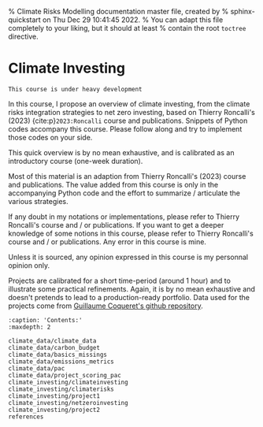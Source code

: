% Climate Risks Modelling documentation master file, created by
% sphinx-quickstart on Thu Dec 29 10:41:45 2022.
% You can adapt this file completely to your liking, but it should at least
% contain the root `toctree` directive.

# Climate Investing


```{warning}
This course is under heavy development
```

In this course, I propose an overview of climate investing, from the climate risks integration strategies to net zero investing, based on Thierry Roncalli's (2023) {cite:p}`2023:Roncalli` course and publications. Snippets of Python codes accompany this course. Please follow along and try to implement those codes on your side.

This quick overview is by no mean exhaustive, and is calibrated as an introductory course (one-week duration).

Most of this material is an adaption from Thierry Roncalli's (2023) course and publications. The value added from this course is only in the accompanying Python code and the effort to summarize / articulate the various strategies. 

If any doubt in my notations or implementations, please refer to Thierry Roncalli's course and / or publications. If you want to get a deeper knowledge of some notions in this course, please refer to Thierry Roncalli's course and / or publications.
Any error in this course is mine. 

Unless it is sourced, any opinion expressed in this course is my personnal opinion only. 

Projects are calibrated for a short time-period (around 1 hour) and to illustrate some practical refinements. Again, it is by no mean exhaustive and doesn't pretends to lead to a production-ready portfolio. Data used for the projects come from [Guillaume Coqueret's github repository](https://github.com/shokru/carbon_emissions).

```{toctree}
:caption: 'Contents:'
:maxdepth: 2

climate_data/climate_data
climate_data/carbon_budget
climate_data/basics_missings
climate_data/emissions_metrics
climate_data/pac
climate_data/project_scoring_pac
climate_investing/climateinvesting
climate_investing/climaterisks
climate_investing/project1
climate_investing/netzeroinvesting
climate_investing/project2
references
```